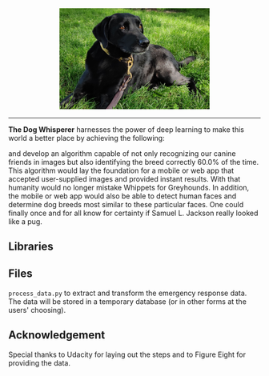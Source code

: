 <div align="center">
  <a href="http://beesbeesbees.com/"><img width="300px" height="auto" src="doc/cover.jpg"></a>
</div>

---

**The Dog Whisperer** harnesses the power of deep learning to make this world a better place by achieving the following:


and develop an algorithm capable of not only recognizing our canine friends in images but also identifying the breed correctly 60.0% of the time. This algorithm would lay the foundation for a mobile or web app that accepted user-supplied images and provided instant results. With that humanity would no longer mistake Whippets for Greyhounds.
In addition, the mobile or web app would also be able to detect human faces and determine dog breeds most similar to these particular faces. One could finally once and for all know for certainty if Samuel L. Jackson really looked like a pug.

## Libraries


## Files
`process_data.py` to extract and transform the emergency response data. The data will be stored in a temporary database (or in other forms at the users' choosing).


## Acknowledgement
Special thanks to Udacity for laying out the steps and to Figure Eight for providing the data.
